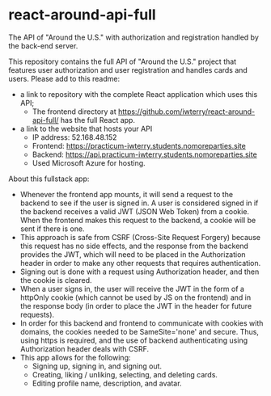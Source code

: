# react-around-api-full
The API of "Around the U.S." with authorization and registration handled by the back-end server.

This repository contains the full API of "Around the U.S." project that features user authorization and user registration and handles cards and users. Please add to this readme:
* a link to repository with the complete React application which uses this API;
  * The frontend directory at https://github.com/iwterry/react-around-api-full/ has the full React app.
* a link to the website that hosts your API
  * IP address: 52.168.48.152
  * Frontend: https://practicum-iwterry.students.nomoreparties.site
  * Backend: https://api.practicum-iwterry.students.nomoreparties.site
  * Used Microsoft Azure for hosting.

About this fullstack app:
* Whenever the frontend app mounts, it will send a request to the backend to see if the user is signed in. A user is considered signed in if the backend receives a valid JWT (JSON Web Token) from a cookie. When the frontend makes this request to the backend, a cookie will be sent if there is one.
* This approach is safe from CSRF (Cross-Site Request Forgery) because this request has no side effects, and the response from the backend provides the JWT, which will need to be placed in the Authorization header in order to make any other requests that requires authentication.
* Signing out is done with a request using Authorization header, and then the cookie is cleared.
* When a user signs in, the user will receive the JWT in the form of a httpOnly cookie (which cannot be used by JS on the frontend) and in the response body (in order to place the JWT in the header for future requests).
* In order for this backend and frontend to communicate with cookies with domains, the cookies needed to be SameSite='none' and secure. Thus, using https is required, and the use of backend authenticating using Authorization header deals with CSRF.
* This app allows for the following:
  * Signing up, signing in, and signing out.
  * Creating, liking / unliking, selecting, and deleting cards.
  * Editing profile name, description, and avatar.